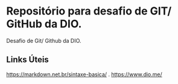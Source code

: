# Repositório para desafio de GIT/ GitHub da DIO.
Desafio de Git/ Github da DIO.

## Links Úteis
https://markdown.net.br/sintaxe-basica/
.
https://www.dio.me/
